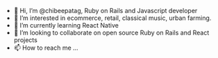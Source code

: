 - 👋 Hi, I’m @chibeepatag, Ruby on Rails and Javascript developer
- 👀 I’m interested in ecommerce, retail, classical music, urban farming.
- 🌱 I’m currently learning React Native
- 💞️ I’m looking to collaborate on open source Ruby on Rails and React projects
- 📫 How to reach me ...

<!---
chibeepatag/chibeepatag is a ✨ special ✨ repository because its `README.md` (this file) appears on your GitHub profile.
You can click the Preview link to take a look at your changes.
--->
